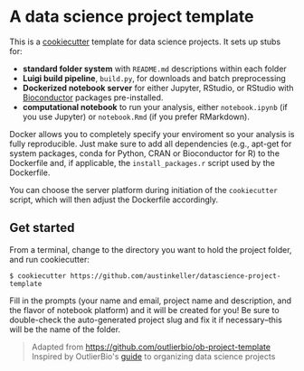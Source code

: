 # A data science project template

This is a [cookiecutter](https://cookiecutter.readthedocs.io/en/latest/index.html) template for data science projects. It sets up stubs for:

- **standard folder system** with `README.md` descriptions within each folder
- **Luigi build pipeline**, `build.py`, for downloads and batch preprocessing
- **Dockerized notebook server** for either Jupyter, RStudio, or RStudio with [Bioconductor](http://www.bioconductor.org/) packages pre-installed. 
- **computational notebook** to run your analysis, either `notebook.ipynb` (if you use Jupyter) or `notebook.Rmd` (if you prefer RMarkdown).

Docker allows you to completely specify your enviroment so your analysis is fully reproducible. Just make sure to add all dependencies (e.g., apt-get for system packages, conda for Python, CRAN or Bioconductor for R) to the Dockerfile and, if applicable, the `install_packages.r` script used by the Dockerfile.

You can choose the server platform during initiation of the `cookiecutter` script, which will then adjust the Dockerfile accordingly.

## Get started
From a terminal, change to the directory you want to hold the project folder, and run cookiecutter:

```
$ cookiecutter https://github.com/austinkeller/datascience-project-template
```

Fill in the prompts (your name and email, project name and description, and the flavor of notebook platform) and it will be created for you! Be sure to double-check the auto-generated project slug and fix it if necessary–this will be the name of the folder.

> Adapted from https://github.com/outlierbio/ob-project-template<br>
> Inspired by OutlierBio's [guide](https://medium.com/outlier-bio-blog/a-quick-guide-to-organizing-data-science-projects-updated-for-2016-4cbb1e6dac71) to organizing data science projects

